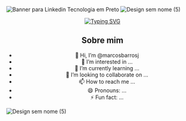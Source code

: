 ![Banner para Linkedin Tecnologia em Preto](https://github.com/marcosbarrosj/marcosbarrosj/assets/166825415/86af0ab2-5b1f-4fbd-ab3c-ccd3ba53a9ce)
![Design sem nome (5)](https://github.com/marcosbarrosj/marcosbarrosj/assets/166825415/5b17f6b7-ef8c-46f2-a3a3-c28265fc0d67)

<div align="center">





[![Typing SVG](https://readme-typing-svg.herokuapp.com?font=Fira+Code&weight=100&size=22&pause=1000&color=028008&center=falso&vCenter=falso&repeat=verdadeiro&random=falso&width=435&lines=%F0%9F%91%8BOl%C3%A1%2Cmeu+nome+%C3%A9+Jo%C3%A3o+Marcos;Sou+Desenvolvedor+front-end-junior%E2%9A%A1)](https://git.io/typing-svg)

 ## Sobre mim


- 👋 Hi, I’m @marcosbarrosj
- 👀 I’m interested in ...
- 🌱 I’m currently learning ...
- 💞️ I’m looking to collaborate on ...
- 📫 How to reach me ...
- 😄 Pronouns: ...
- ⚡ Fun fact: ...
</div>

<!---
marcosbarrosj/marcosbarrosj is a ✨ special ✨ repository because its `README.md` (this file) appears on your GitHub profile.
You can click the Preview link to take a look at your changes.
--->
![Design sem nome (5)](https://github.com/marcosbarrosj/marcosbarrosj/assets/166825415/5b17f6b7-ef8c-46f2-a3a3-c28265fc0d67)

